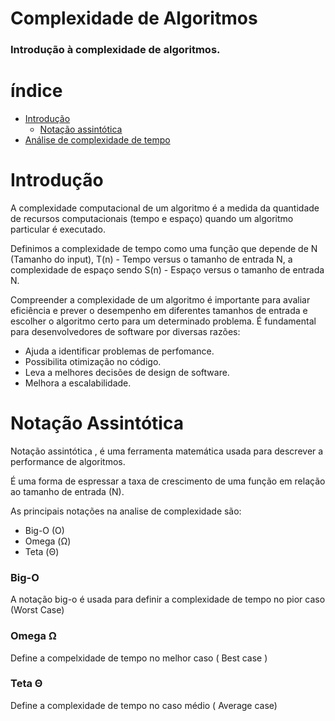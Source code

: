 # Complexidade de Algoritmos

### Introdução à complexidade de algoritmos.

# índice
  * [Introdução](#introdução)
    *   [Notação assintótica](#notação-assintótica)
  * [Análise de complexidade de tempo](#Complexidade-de-Tempo)

# Introdução

A complexidade computacional de um algoritmo é a medida da quantidade de recursos computacionais (tempo e espaço) quando um algoritmo particular é executado. 

Definimos a complexidade de tempo como uma função que depende de N (Tamanho do input), T(n) - Tempo versus o tamanho de entrada N, a complexidade de espaço sendo S(n) - Espaço versus o tamanho de entrada N.

Compreender a complexidade de um algoritmo é importante para avaliar  eficiência e prever o desempenho em diferentes tamanhos de entrada e escolher o algoritmo certo para um determinado problema. É fundamental para desenvolvedores de software por diversas razões:

* Ajuda a identificar problemas de perfomance.
* Possibilita otimização no código.
* Leva a melhores decisões de design de software.
* Melhora a escalabilidade.






# Notação Assintótica

Notação assintótica , é uma ferramenta matemática usada para descrever a performance de algoritmos.

É uma forma de espressar a taxa de crescimento de uma função em relação ao tamanho de entrada (N).

As principais notações na analise de complexidade são:

-  Big-O (O)
-  Omega (Ω)
-  Teta (Θ)

### Big-O
  A notação big-o é usada para definir a complexidade de tempo no pior caso (Worst Case)
### Omega Ω
   Define a compelxidade de tempo no melhor caso ( Best case )
### Teta Θ
  Define a complexidade de tempo no caso médio ( Average case)





